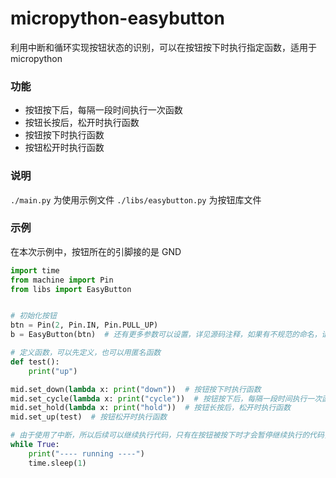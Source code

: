 # micropython-easybutton
利用中断和循环实现按钮状态的识别，可以在按钮按下时执行指定函数，适用于 micropython

### 功能
- 按钮按下后，每隔一段时间执行一次函数
- 按钮长按后，松开时执行函数
- 按钮按下时执行函数
- 按钮松开时执行函数

### 说明
`./main.py` 为使用示例文件
`./libs/easybutton.py` 为按钮库文件

### 示例
在本次示例中，按钮所在的引脚接的是 GND
```python
import time
from machine import Pin
from libs import EasyButton


# 初始化按钮
btn = Pin(2, Pin.IN, Pin.PULL_UP)
b = EasyButton(btn)  # 还有更多参数可以设置，详见源码注释，如果有不规范的命名，请提交 PR，我们会修正

# 定义函数，可以先定义，也可以用匿名函数
def test():
    print("up")

mid.set_down(lambda x: print("down"))  # 按钮按下时执行函数
mid.set_cycle(lambda x: print("cycle"))  # 按钮按下后，每隔一段时间执行一次函数
mid.set_hold(lambda x: print("hold"))  # 按钮长按后，松开时执行函数
mid.set_up(test)  # 按钮松开时执行函数

# 由于使用了中断，所以后续可以继续执行代码，只有在按钮被按下时才会暂停继续执行的代码，松开则恢复
while True:
    print("---- running ----")
    time.sleep(1)
```

